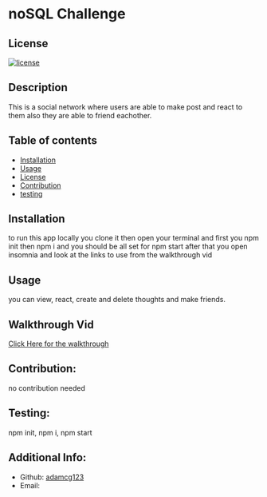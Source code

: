 # noSQL Challenge

## License

[![license](https://img.shields.io/badge/license-None-blue)](https://shields.io)

## Description

This is a social network where users are able to make post and react to them also they are able to friend eachother.

## Table of contents

- [Installation](#installation)
- [Usage](#usage)
- [License](#license)
- [Contribution](#Contribution)
- [testing](#testing)

## Installation

to run this app locally you clone it then open your terminal and first you npm init then npm i and you should be all set for npm start after that you open insomnia and look at the links to use from the walkthrough vid

## Usage

you can view, react, create and delete thoughts and make friends.

## Walkthrough Vid

[Click Here for the walkthrough](https://drive.google.com/file/d/1ZdqhTngXa1wmUrZLmOjIBTSyYe7jDVUT/view)

## Contribution:

no contribution needed

## Testing:

npm init, npm i, npm start

## Additional Info:

- Github: [adamcg123](https://github.com/adamcg123)
- Email:
